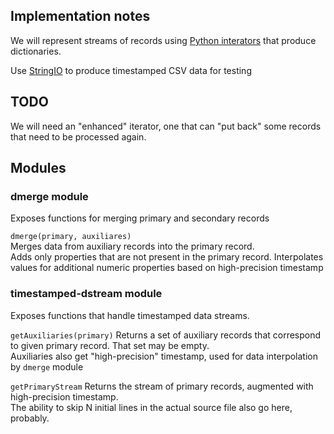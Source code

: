 ## Implementation notes
We will represent streams of records using [Python interators](https://docs.python.org/3/library/stdtypes.html#iterator-types) that produce dictionaries. 

Use [StringIO](https://docs.python.org/3/library/io.html#io.StringIO) to produce timestamped CSV data for testing



## TODO
We will need an "enhanced" iterator, one that can "put back" some records that need to be processed again.



## Modules
### dmerge module
Exposes functions for merging primary and secondary records

`dmerge(primary, auxiliares)` <br/>
Merges data from auxiliary records into the primary record. <br/>
Adds only properties that are not present in the primary record.
Interpolates values for additional numeric properties based on high-precision timestamp 


### timestamped-dstream module
Exposes functions that handle timestamped data streams. <br/>

`getAuxiliaries(primary)`
Returns a set of auxiliary records that correspond to given primary record. That set may be empty. <br/>
Auxiliaries also get "high-precision" timestamp, used for data interpolation by `dmerge` module

`getPrimaryStream`
Returns the stream of primary records, augmented with high-precision timestamp. <br/>
The ability to skip N initial lines in the actual source file also go here, probably.
